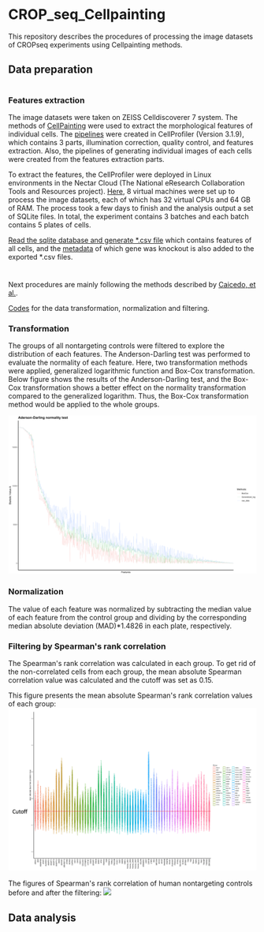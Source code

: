 # CROP_seq_Cellpainting
This repository describes the procedures of processing the image datasets of CROPseq experiments using Cellpainting methods.
## Data preparation
#
### Features extraction
 The image datasets were taken on ZEISS Celldiscoverer 7 system. The methods of [CellPainting](https://www.ncbi.nlm.nih.gov/pmc/articles/PMC5223290/) were used to extract the morphological features of individual cells. The [pipelines](Pipelines/) were created in CellProfiler (Version 3.1.9), which contains 3 parts, illumination correction, quality control, and features extraction. Also, the pipelines of generating individual images of each cells were created from the features extraction parts.

To extract the features, the CellProfiler were deployed in Linux environments in the Nectar Cloud (The National eResearch Collaboration Tools and Resources project). [Here](NectarSetup/), 8 virtual machines were set up to process the image datasets, each of which has 32 virtual CPUs and 64 GB of RAM. The process took a few days to finish and the analysis output a set of SQLite files. In total, the experiment contains 3 batches and each batch contains 5 plates of cells. 

[Read the sqlite database and generate *.csv file](R/Read_sql_database_CP.R) which contains features of all cells, and the [metadata](metadata/) of which gene was knockout is also added to the exported *.csv files.  

#
Next procedures are mainly following the methods described by [Caicedo, et al.](https://www.nature.com/articles/nmeth.4397).

[Codes](R/Data_Transformation_normalization_filtering.R) for the data transformation, normalization and filtering. 
### Transformation
The groups of all nontargeting controls were filtered to explore the distribution of each features. The Anderson-Darling test was performed to evaluate the normality of each feature. Here, two transformation methods were applied, generalized logarithmic function and Box-Cox transformation. Below figure shows the results of the Anderson-Darling test, and the Box-Cox transformation shows a better effect on the normality transformation compared to the generalized logarithm. Thus, the Box-Cox transformation method would be applied to the whole groups.   

![](Figures/Normality_test.png)
### Normalization
The value of each feature was normalized by subtracting the median value of each feature from the control group and dividing by the corresponding median absolute deviation (MAD)*1.4826 in each plate, respectively.
### Filtering by Spearman's rank correlation
The Spearman's rank correlation was calculated in each group. To get rid of the non-correlated cells from each group, the mean absolute Spearman correlation value was calculated and the cutoff was set as 0.15.

This figure presents the mean absolute Spearman's rank correlation values of each group:
![](Figures/mean_absolute_Spearmans_cor.png)

The figures of Spearman's rank correlation of human nontargeting controls before and after the filtering:
![](Figures/humancontrol0001.png) 



##
## Data analysis
###